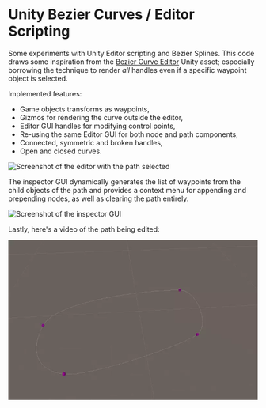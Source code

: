 # Unity Bezier Curves / Editor Scripting

Some experiments with Unity Editor scripting and Bezier Splines. This code
draws some inspiration from the [Bezier Curve Editor](https://assetstore.unity.com/packages/tools/bezier-curve-editor-11278) Unity asset; especially borrowing the
technique to render _all_ handles even if a specific waypoint object is selected.

Implemented features:

- Game objects transforms as waypoints,
- Gizmos for rendering the curve outside the editor,
- Editor GUI handles for modifying control points,
- Re-using the same Editor GUI for both node and path components,
- Connected, symmetric and broken handles,
- Open and closed curves.

![Screenshot of the editor with the path selected](.readme/bezier.png)

The inspector GUI dynamically generates the list of waypoints from the child
objects of the path and provides a context menu for appending and prepending
nodes, as well as clearing the path entirely.

![Screenshot of the inspector GUI](.readme/component-inspector.png)

Lastly, here's a video of the path being edited:

![Video of path being modified in the editor](.readme/bezier.webp)